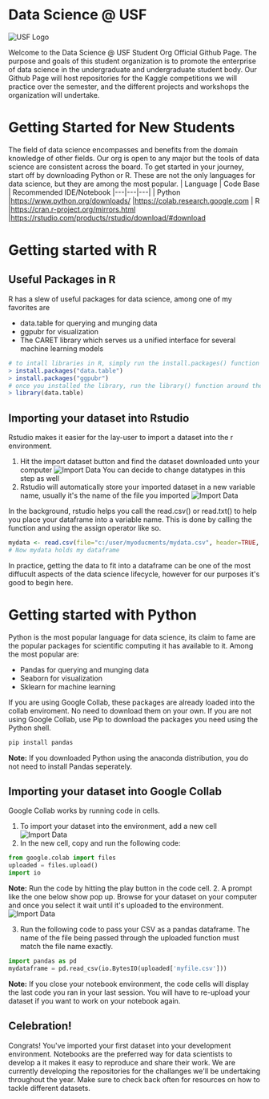 # Data Science @ USF     
![USF Logo](https://www.usf.edu/images/ucm/marketing/logos/email-sigs/bull-u-usf-240x60.png)

Welcome to the Data Science @ USF Student Org Official Github Page. The purpose and goals of this student organization is to promote the enterprise of data science in the undergraduate and undergraduate student body. Our Github Page will host repositories for the Kaggle competitions we will practice over the semester, and the different projects and workshops the organization will undertake. 

# Getting Started for New Students
The field of data science encompasses and benefits from the domain knowledge of other fields. Our org is open to any major but the tools of data science are consistent across the board. To get started in your journey, start off by downloading Python or R. These are not the only languages for data science, but they are among the most popular. 
| Language | Code Base | Recommended IDE/Notebook
|---|---|---| 
| Python |https://www.python.org/downloads/ |https://colab.research.google.com
| R |https://cran.r-project.org/mirrors.html |https://rstudio.com/products/rstudio/download/#download

# Getting started with R
## Useful Packages in R
R has a slew of useful packages for data science, among one of my favorites are
  - data.table for querying and munging data
  - ggpubr for visualization  
  - The CARET  library which serves us a unified interface for several machine learning models 
``` r
# to intall libraries in R, simply run the install.packages() function on the library you would like to download
> install.packages("data.table")
> install.packages("ggpubr")
# once you installed the library, run the library() function around the     package name, no quotes, to load and begin using them.
> library(data.table)
```
## Importing your dataset into Rstudio
Rstudio makes it easier for the lay-user to import a dataset into the r environment.
1. Hit the import dataset button and find the dataset downloaded unto your computer
![Import Data](https://support.rstudio.com/hc/article_attachments/360017333414/data-import-rstudio-overview.gif)
You can decide to change datatypes in this step as well
2. Rstudio will automatically store your imported dataset in a new variable name, usually it's the name of the file you imported
![Import Data](https://support.rstudio.com/hc/article_attachments/360018060413/Screen_Shot_2018-10-31_at_9.44.21_PM.png)

In the background, rstudio helps you call the read.csv() or read.txt() to help you place your dataframe into a variable name. This is done by calling the function and using the assign operator like so. 
``` r
mydata <- read.csv(file="c:/user/myoducments/mydata.csv", header=TRUE, sep=",")
# Now mydata holds my dataframe
```
In practice, getting the data to fit into a dataframe can be one of the most diffucult aspects of the data science lifecycle, however for our purposes it's good to begin here.

# Getting started with Python
Python is the most popular language for data science, its claim to fame are the popular packages for scientific computing it has available to it. Among the most popular are: 
- Pandas for querying and munging data
- Seaborn for visualization
- Sklearn for machine learning 

If you are using Google Collab, these packages are already loaded into the collab enviroment. No need to download them on your own. If you are not using Google Collab, use Pip to download the packages you need using the Python shell. 

``` Python
pip install pandas
```
 **Note:** If you downloaded Python using the anaconda distribution, you do not need to install Pandas seperately. 

## Importing your dataset into Google Collab
Google Collab works by running code in cells. 
1. To import your dataset into the environment, add a new cell
![Import Data](https://support.treasuredata.com/hc/article_attachments/360046279653/gcolabcodebox.png)
2. In the new cell, copy and run the following code: 
``` Python
from google.colab import files
uploaded = files.upload()
import io
```
**Note:** Run the code by hitting the play button in the code cell.
2. A prompt like the one below show pop up. Browse for your dataset on your computer and once you select it wait until it's uploaded to the environment.
![Import Data](https://cdn-images-1.medium.com/max/1000/1*y0svQW7PeSU92kYZLWciPw.png)

3. Run the following code to pass your CSV as a pandas dataframe. The name of the file being passed through the uploaded function must match the file name exactly.
``` Python
import pandas as pd
mydataframe = pd.read_csv(io.BytesIO(uploaded['myfile.csv']))
```
**Note:** If you close your notebook environment, the code cells will display the last code you ran in your last session. You will have to re-upload your dataset if you want to work on your notebook again.
## Celebration!
Congrats! You've imported your first dataset into your development environment. Notebooks are the preferred way for data scientists to develop a it makes it easy to reproduce and share their work. We are currently developing the repositories for the challanges we'll be undertaking throughout the year. Make sure to check back often for resources on how to tackle different datasets.


